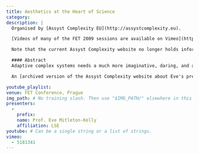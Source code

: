 ```yaml
---
title: Aesthetics at the Heart of Science
category: 
description: |
  Organised by [Assyst Complexity EU](http://assystcomplexity.eu).  

  [Videos of many of the FET 2009 sessions are available on Vimeo](https://vimeo.com/user1410698/videos/search:FET/sort:date).  

  Note that the current Assyst Complexity website no longer holds information about the FET 2009 conference.  However, [some information about FET 2009 is available on the archived version of the Assyst Complexity website](https://web.archive.org/web/20111031134043/http://www.assystcomplexity.eu:80/video.jsp?collection=FET2009).

  #### Abstract
  Adaptive complex systems needs a much more imaginative, daring, and audacious new generation of scientific fields and scientists for observing and reconstructing multiscale emergence, which has all kinds of bottom up and top down causalities. The beauty of their functional and adaptive mechanisms at all levels is a permanent source of surprise and fascination. Such an aesthetic response has to be understood because it is essential for designing elegant new mathematical and computational formalisms for modelling these mechanisms, for understanding and teaching them, and communicating them towards the whole population of all ages. As Einstein said, aesthetics is as important as logic for deep science. But it is not just aesthetics. Art can be brutal, ugly and shocking. Artist can pose questions we don’t want to ask and suggest things that we don’t want to know. Artists make massive jumps to take us to places in conceptual space that we never dreamed possible. Art is generally in the vanguard of human thinking. Is science stuck in a rut? Can science learn from the methods of artist, with art being part of the new science?

  An [archived version of the Assyst Complexity website about Eve's presentation](https://web.archive.org/web/20120321001408/http://www.assystcomplexity.eu/video.jsp?video=4) is available.

youtube_playlist: 
venue: FET Conference, Prague
img_path: # No training slash. Then use "$IMG_PATH/" elsewhere in this page.
presenters:
  - 
    prefix: 
    name: Prof. Eve Mitleton-Kelly
    affiliation: LSE
youtube: # Can be a single string or a list of strings.
vimeo:
  - 5181341
---
```

